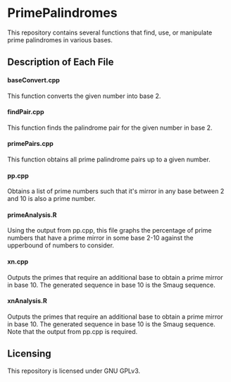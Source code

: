 # PrimePalindromes

This repository contains several functions that find, use, or manipulate prime palindromes in various bases.

## Description of Each File

#### baseConvert.cpp 

This function converts the given number into base 2.

#### findPair.cpp

This function finds the palindrome pair for the given number in base 2.

#### primePairs.cpp

This function obtains all prime palindrome pairs up to a given number.

#### pp.cpp

Obtains a list of prime numbers such that it's mirror in any base between 2 and 10 is also a prime number.

#### primeAnalysis.R

Using the output from pp.cpp, this file graphs the percentage of prime numbers that have a prime mirror in some base 2-10 against the upperbound of numbers to consider.

#### xn.cpp

Outputs the primes that require an additional base to obtain a prime mirror in base 10. The generated sequence in base 10 is the Smaug sequence.

#### xnAnalysis.R

Outputs the primes that require an additional base to obtain a prime mirror in base 10. The generated sequence in base 10 is the Smaug sequence. Note that the output from pp.cpp is required.

## Licensing

This repository is licensed under GNU GPLv3.
